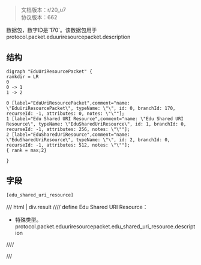 # <!-- md:samp EduUriResourcePacket -->

> 文档版本：r/20_u7<br/>协议版本：662

<!-- md:samp EduUriResourcePacket -->数据包，数字ID是`170`。该数据包用于protocol.packet.eduuriresourcepacket.description

## 结构

```viz
digraph "EduUriResourcePacket" {
rankdir = LR
0
0 -> 1
1 -> 2

0 [label="EduUriResourcePacket",comment="name: \"EduUriResourcePacket\", typeName: \"\", id: 0, branchId: 170, recurseId: -1, attributes: 0, notes: \"\""];
1 [label="Edu Shared URI Resource",comment="name: \"Edu Shared URI Resource\", typeName: \"EduSharedUriResource\", id: 1, branchId: 0, recurseId: -1, attributes: 256, notes: \"\""];
2 [label="EduSharedUriResource",comment="name: \"EduSharedUriResource\", typeName: \"\", id: 2, branchId: 0, recurseId: -1, attributes: 512, notes: \"\""];
{ rank = max;2}

}

```

## 字段

```title='EduUriResourcePacket'
[edu_shared_uri_resource]
```

/// html | div.result
//// define
Edu Shared URI Resource：[<!-- md:samp EduSharedUriResource -->](../types/edushareduriresource.md)

- 特殊类型。protocol.packet.eduuriresourcepacket.edu_shared_uri_resource.description


////

///

